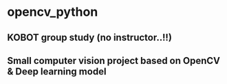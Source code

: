 # opencv_python
## KOBOT group study (no instructor..!!)
## Small computer vision project based on OpenCV & Deep learning model
